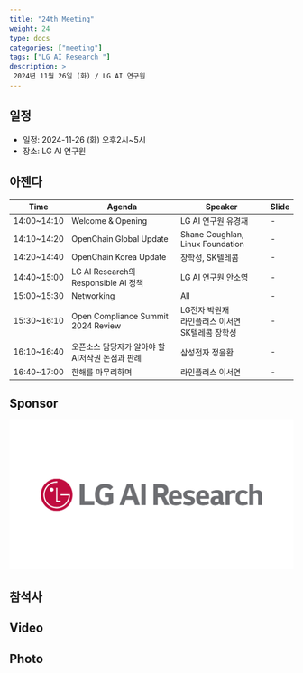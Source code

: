 ```yaml
---
title: "24th Meeting"
weight: 24
type: docs
categories: ["meeting"]
tags: ["LG AI Research "]
description: >
 2024년 11월 26일 (화) / LG AI 연구원
---
```


## 일정

* 일정: 2024-11-26 (화) 오후2시~5시
* 장소: LG AI 연구원

## 아젠다

| Time | Agenda           | Speaker | Slide |
|----|-----------------|------|------|
| 14:00~14:10 | Welcome & Opening | LG AI 연구원 유경재 | - |
| 14:10~14:20 | OpenChain Global Update  | 	Shane Coughlan, Linux Foundation | - |
| 14:20~14:40 | OpenChain Korea Update | 장학성, SK텔레콤 | - |
| 14:40~15:00 | LG AI Research의 Responsible AI 정책 | LG AI 연구원 안소영 | - |
| 15:00~15:30 | Networking | All | - |
| 15:30~16:10 | Open Compliance Summit 2024 Review | LG전자 박원재 <br> 라인플러스 이서연 <br> SK텔레콤 장학성 | - |
| 16:10~16:40 | 오픈소스 담당자가 알아야 할 AI저작권 논점과 판례 | 삼성전자 정윤환 | - |
| 16:40~17:00 | 한해를 마무리하며| 라인플러스 이서연 | - |


## Sponsor

![](./lgresearch.jpg)


## 참석사 



## Video 


## Photo

